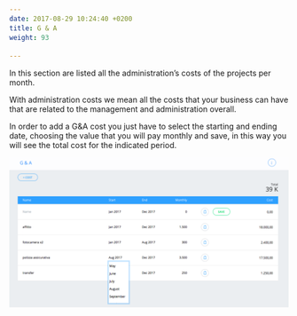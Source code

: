 ```yaml
---
date: 2017-08-29 10:24:40 +0200
title: G & A
weight: 93

---
```



In this section are listed all the administration’s costs of the projects per month.

With administration costs we mean all the costs that your business can have that are related to the management and administration overall.

In order to add a G&A cost you just have to select the starting and ending date, choosing the value that you will pay monthly and save, in this way you will see the total cost for the indicated period.

![](/uploads/2017/08/29/G&A.png)

